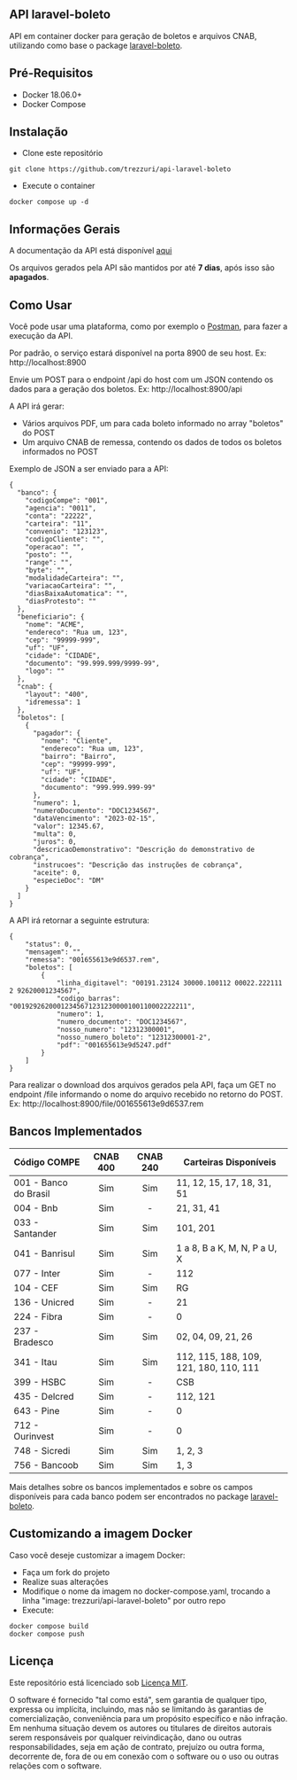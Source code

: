 ## API laravel-boleto

API em container docker para geração de boletos e arquivos CNAB, utilizando como base o package [laravel-boleto](https://github.com/eduardokum/laravel-boleto).

## Pré-Requisitos

- Docker 18.06.0+
- Docker Compose 

## Instalação

- Clone este repositório
```
git clone https://github.com/trezzuri/api-laravel-boleto
```

- Execute o container
```
docker compose up -d
```

## Informações Gerais

A documentação da API está disponível [aqui](https://trezzuri.github.io/api-laravel-boleto/)

Os arquivos gerados pela API são mantidos por até **7 dias**, após isso são **apagados**.

## Como Usar

Você pode usar uma plataforma, como por exemplo o [Postman](https://www.postman.com), para fazer a execução da API.

Por padrão, o serviço estará disponível na porta 8900 de seu host. Ex: http://localhost:8900

Envie um POST para o endpoint /api do host com um JSON contendo os dados para a geração dos boletos. Ex: http://localhost:8900/api

A API irá gerar:
- Vários arquivos PDF, um para cada boleto informado no array "boletos" do POST
- Um arquivo CNAB de remessa, contendo os dados de todos os boletos informados no POST

Exemplo de JSON a ser enviado para a API:
```
{
  "banco": {
    "codigoCompe": "001",
    "agencia": "0011",
    "conta": "22222",
    "carteira": "11",
    "convenio": "123123",
    "codigoCliente": "",
    "operacao": "",
    "posto": "",
    "range": "",
    "byte": "",
    "modalidadeCarteira": "",
    "variacaoCarteira": "",
    "diasBaixaAutomatica": "",
    "diasProtesto": ""
  },
  "beneficiario": {
    "nome": "ACME",
    "endereco": "Rua um, 123",
    "cep": "99999-999",
    "uf": "UF",
    "cidade": "CIDADE",
    "documento": "99.999.999/9999-99",
    "logo": ""
  },
  "cnab": {
    "layout": "400",
    "idremessa": 1
  },
  "boletos": [
    {
      "pagador": {
        "nome": "Cliente",
        "endereco": "Rua um, 123",
        "bairro": "Bairro",
        "cep": "99999-999",
        "uf": "UF",
        "cidade": "CIDADE",
        "documento": "999.999.999-99"
      },
      "numero": 1,
      "numeroDocumento": "DOC1234567",
      "dataVencimento": "2023-02-15",
      "valor": 12345.67,
      "multa": 0,
      "juros": 0,
      "descricaoDemonstrativo": "Descrição do demonstrativo de cobrança",
      "instrucoes": "Descrição das instruções de cobrança",
      "aceite": 0,
      "especieDoc": "DM"
    }
  ]
}
```

A API irá retornar a seguinte estrutura:
```
{
    "status": 0,
    "mensagem": "",
    "remessa": "001655613e9d6537.rem",
    "boletos": [
        {
            "linha_digitavel": "00191.23124 30000.100112 00022.222111 2 92620001234567",
            "codigo_barras": "00192926200012345671231230000100110002222211",
            "numero": 1,
            "numero_documento": "DOC1234567",
            "nosso_numero": "12312300001",
            "nosso_numero_boleto": "12312300001-2",
            "pdf": "001655613e9d5247.pdf"
        }
    ]
}
```

Para realizar o download dos arquivos gerados pela API, faça um GET no endpoint /file informando o nome do arquivo recebido no retorno do POST. Ex: http://localhost:8900/file/001655613e9d6537.rem

## Bancos Implementados

| Código COMPE | CNAB 400 | CNAB 240 | Carteiras Disponíveis |
| ------------ | :------: | :------: | --------------------- |
| 001 - Banco do Brasil | Sim | Sim | 11, 12, 15, 17, 18, 31, 51 |
| 004 - Bnb | Sim | - | 21, 31, 41 |
| 033 - Santander | Sim | Sim | 101, 201 |
| 041 - Banrisul | Sim | Sim | 1 a 8, B a K, M, N, P a U, X |
| 077 - Inter | Sim |  - | 112 |
| 104 - CEF | Sim | Sim | RG |
| 136 - Unicred | Sim |  - | 21 |
| 224 - Fibra | Sim |  - | 0 |
| 237 - Bradesco | Sim | Sim | 02, 04, 09, 21, 26 |
| 341 - Itau | Sim | Sim | 112, 115, 188, 109, 121, 180, 110, 111 |
| 399 - HSBC | Sim |  - | CSB |
| 435 - Delcred | Sim |  - | 112, 121 |
| 643 - Pine | Sim |  - | 0 |
| 712 - Ourinvest | Sim |  - | 0 |
| 748 - Sicredi | Sim | Sim | 1, 2, 3 |
| 756 - Bancoob | Sim | Sim | 1, 3 |

Mais detalhes sobre os bancos implementados e sobre os campos disponíveis para cada banco podem ser encontrados no package [laravel-boleto](https://github.com/eduardokum/laravel-boleto).


## Customizando a imagem Docker

Caso você deseje customizar a imagem Docker:

* Faça um fork do projeto
* Realize suas alterações
* Modifique o nome da imagem no docker-compose.yaml, trocando a linha "image: trezzuri/api-laravel-boleto" por outro repo
* Execute:

```
docker compose build
docker compose push
```


## Licença

Este repositório está licenciado sob [Licença MIT](https://github.com/trezzuri/api-laravel-boleto/blob/master/LICENSE).

O software é fornecido "tal como está", sem garantia de qualquer tipo, expressa ou implícita, incluindo, mas não se limitando às garantias de comercialização, conveniência para um propósito específico e não infração. Em nenhuma situação devem os autores ou titulares de direitos autorais serem responsáveis por qualquer reivindicação, dano ou outras responsabilidades, seja em ação de contrato, prejuízo ou outra forma, decorrente de, fora de ou em conexão com o software ou o uso ou outras relações com o software.